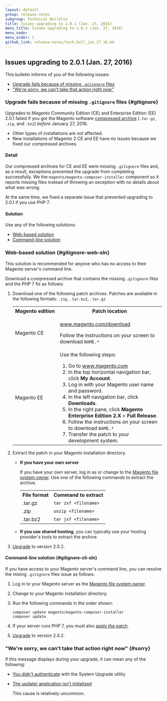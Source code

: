 ```yaml
---
layout: default
group: release-notes
subgroup: Technical Bulletin
title: Issues upgrading to 2.0.1 (Jan. 27, 2016)
menu_title: Issues upgrading to 2.0.1 (Jan. 27, 2016)
menu_node: 
menu_order: 1
github_link: release-notes/tech_bull_jan_27_16.md
---
```


## Issues upgrading to 2.0.1 (Jan. 27, 2016)
This bulletin informs of you of the following issues:

*	[Upgrade fails because of missing `.gitignore` files](#gitignore)
*	["We're sorry, we can't take that action right now"](#sorry)

### Upgrade fails because of missing `.gitignore` files {#gitignore}
Upgrades to Magento Community Edition (CE) and Enterprise Edition (EE) 2.0.1 failed if you got the Magento software <a href="{{ site.gdeurl }}install-gde/prereq/zip_install.html">compressed archive</a> (`.tar.gz`, `.zip`, and `.bz2`) *before* January 27, 2016.

<div class="bs-callout bs-callout-info" id="info">
  <ul><li>Other types of installations are <em>not</em> affected.</li>
  	<li>New installations of Magento 2 CE and EE have no issues because we fixed our compressed archives.</li></ul>
</div>

#### Detail
Our compressed archives for CE and EE were missing `.gitignore` files and, as a result, exceptions prevented the upgrade from completing successfully. We the `magento/magento-composer-installer` component so it reports missing files instead of throwing an exception with no details about what was wrong.

At the same time, we fixed a separate issue that prevented upgrading to 2.0.1 if you use PHP 7.

#### Solution
Use any of the following solutions:

*	[Web-based solution](#gitignore-web-sln)
*	[Command-line solution](#gitignore-cli-sln)

### Web-based solution {#gitignore-web-sln}
This solution is recommended for anyone who has no access to their Magento server's command line. 

Download a compressed archive that contains the missing `.gitignore` files and the PHP 7 fix as follows:

1.	Download one of the following patch archives. Patches are available in the following formats: `.zip`, `.tar.bz2`, `.tar.gz`

	<table>
		<col width="30%">
		<col width="70%">
	<tbody>
	<tr> 
		<th>Magento edition</th>
		<th>Patch location</th>
	</tr>
	<tr> 
	<td>Magento CE</td>
	<td><p><a href="http://www.magento.com/download" target="_blank">www.magento.com/download</a></p>
		<p>Follow the instructions on your screen to download <code>NAME.*</code></p></td>
	</tr>
	<tr> 
		<td>Magento EE</td>
		<td>Use the following steps:
		<ol><li>Go to <a href="http://www.magento.com" target="_blank">www.magento.com</a></li>
		<li>In the top horizontal navigation bar, click <strong>My Account</strong>.</li>
		<li>Log in with your Magento user name and password.</li>
		<li>In the left navigation bar, click <strong>Downloads</strong>.</li>
		<li>In the right pane, click <strong>Magento Enterprise Edition 2.X</strong> > <strong>Full Release</strong>.</li>
		<li>Follow the instructions on your screen to download <code>NAME.*</code></li></ul>

	</li>
	<li>Transfer the patch to your development system.</li></ol></td>
	</tr>
	</tbody>
	</table>

2.	Extract the patch in your Magento installation directory.

	*	**If you have your own server**

		If you have your own server, log in as or change to the <a href="{{ site.gdeurl }}install-gde/prereq/apache-user.html">Magento file system owner</a>. Use one of the following commands to extract the archive.

		<table>
		<tbody>
		<tr> 
			<th>File format</th>
			<th>Command to extract</th>
		</tr>
		<tr> 
			<td>.tar.gz</td>
			<td><code>tar zxf &lt;filename></code></td>
		</tr>
		<tr> 
			<td>.zip</td>
			<td><code>unzip &lt;filename></code></td>
		</tr>
		<tr> 
			<td>.tar.bz2</td>
			<td><code>tar jxf &lt;filename></code></td>
		</tr>
		</tbody>
		</table>

	*	**If you use shared hosting**, you can typically use your hosting provider's tools to extract the archive.

3.	<a href="{{ site.gdeurl }}comp-mgr/upgrader/upgrade-start.html">Upgrade</a> to version 2.0.2.	

#### Command-line solution {#gitignore-cli-sln}
If you have access to your Magento server's command line, you can resolve the mising `.gitignore` files issue as follows:

1.	Log in to your Magento server as the <a href="{{ site.gdeurl }}install-gde/prereq/apache-user.html">Magento file system owner</a>.
2.	Change to your Magento installation directory.
3.	Run the following commands in the order shown:

		composer update magento/magento-composer-installer
		composer update
4.	If your server runs PHP 7, you must also [apply the patch](#gitignore-web-sln).
5.	<a href="{{ site.gdeurl }}comp-mgr/upgrader/upgrade-start.html">Upgrade</a> to version 2.0.2.	

### "We're sorry, we can't take that action right now" {#sorry}
If this message displays during your upgrade, it can mean any of the following:

*	<a href="{{ site.gdeurl }}comp-mgr/trouble/cman/were-sorry.html#not-auth">You didn't authenticate</a> with the System Upgrade utility
*	<a href="{{ site.gdeurl }}comp-mgr/trouble/cman/were-sorry.html#updater">The updater application isn't initialized</a>

	This cause is relatively uncommon.